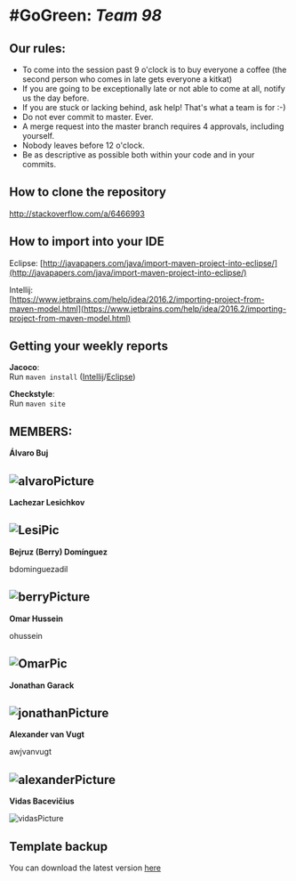 ﻿# #GoGreen: *Team 98*

## Our rules:
* To come into the session past 9 o'clock is to buy everyone a coffee (the second person who comes in late gets everyone a kitkat)
* If you are going to be exceptionally late or not able to come at all, notify us the day before.
* If you are stuck or lacking behind, ask help! That's what a team is for :-)
* Do not ever commit to master. Ever.
* A merge request into the master branch requires 4 approvals, including yourself.
* Nobody leaves before 12 o'clock.
* Be as descriptive as possible both within your code and in your commits.

## How to clone the repository

http://stackoverflow.com/a/6466993

## How to import into your IDE

Eclipse:
[http://javapapers.com/java/import-maven-project-into-eclipse/](http://javapapers.com/java/import-maven-project-into-eclipse/)

Intellij:  
[https://www.jetbrains.com/help/idea/2016.2/importing-project-from-maven-model.html](https://www.jetbrains.com/help/idea/2016.2/importing-project-from-maven-model.html)

## Getting your weekly reports

**Jacoco**:  
Run `maven install` ([Intellij](https://www.jetbrains.com/help/idea/2016.3/getting-started-with-maven.html#execute_maven_goal)/[Eclipse](http://imgur.com/a/6q7pV))

**Checkstyle**:  
Run `maven site`

## MEMBERS:

**Álvaro Buj**

[//]: #4918010

![alvaroPicture](https://i.imgur.com/zXimhPy.jpg?1)
---
**Lachezar Lesichkov**

[//]: #4867734

![LesiPic](https://i.imgur.com/SGwzPSj.jpg)
---
**Bejruz (Berry) Domínguez**

bdominguezadil

![berryPicture](https://i.imgur.com/IRx163B.jpg)
---
**Omar Hussein**

ohussein

![OmarPic](https://i.imgur.com/VCIymOO.jpg)
---
**Jonathan Garack**

[//]: # (TODO: insert your netid here)

![jonathanPicture](https://imgur.com/tZuEfhp.jpg)
---
**Alexander van Vugt**

awjvanvugt

![alexanderPicture](https://i.imgur.com/LDipGCX.jpg)
---
**Vidas Bacevičius**

[//]: #4913175

![vidasPicture](https://i.imgur.com/6edenKu.jpg)

## Template backup
You can download the latest version [here](https://github.com/SERG-Delft/TI1216/releases)
